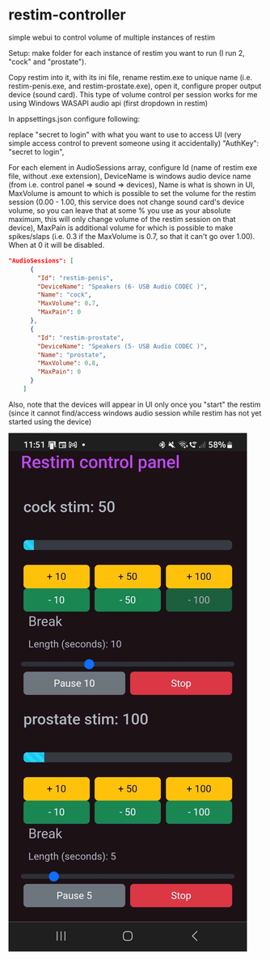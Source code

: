 # restim-controller
 simple webui to control volume of multiple instances of restim


Setup:
make folder for each instance of restim you want to run (I run 2, "cock" and "prostate").

Copy restim into it, with its ini file, rename restim.exe to unique name (i.e. restim-penis.exe, and restim-prostate.exe), open it, configure proper output device (sound card).
This type of volume control per session works for me using Windows WASAPI audio api (first dropdown in restim)

In appsettings.json configure following:

replace "secret to login" with what you want to use to access UI (very simple access control to prevent someone using it accidentally)
    "AuthKey": "secret to login", 

For each element in AudioSessions array, configure Id (name of restim exe file, without .exe extension), DeviceName is windows audio device name (from i.e. control panel => sound => devices), Name is what is shown in UI, MaxVolume is amount to which is possible to set the volume for the restim session (0.00 - 1.00, this service does not change sound card's device volume, so you can leave that at some % you use as your absolute maximum, this will only change volume of the restim session on that device), MaxPain is additional volume for which is possible to make spikes/slaps (i.e. 0.3 if the MaxVolume is 0.7, so that it can't go over 1.00). When at 0 it will be disabled.

```json
"AudioSessions": [
      {
        "Id": "restim-penis",
        "DeviceName": "Speakers (6- USB Audio CODEC )",
        "Name": "cock",
        "MaxVolume": 0.7,
        "MaxPain": 0
      },
      {
        "Id": "restim-prostate",
        "DeviceName": "Speakers (5- USB Audio CODEC )",
        "Name": "prostate",
        "MaxVolume": 0.8,
        "MaxPain": 0
      }
    ]

```

  Also, note that the devices will appear in UI only once you "start" the restim (since it cannot find/access windows audio session while restim has not yet started using the device)
  
  ![Screenshot](Screenshot.jpg)